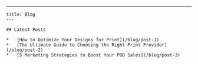 ---
    title: Blog
    ---

    ## Latest Posts

    *   [How to Optimize Your Designs for Print](/blog/post-1)
    *   [The Ultimate Guide to Choosing the Right Print Provider](/blog/post-2)
    *   [5 Marketing Strategies to Boost Your POD Sales](/blog/post-3)
